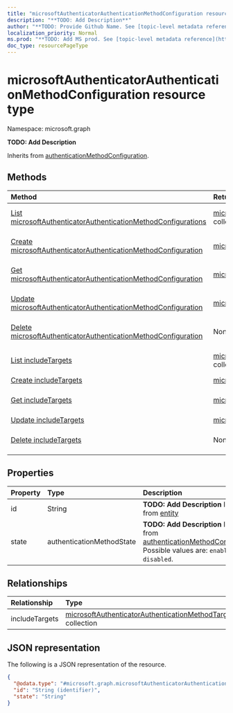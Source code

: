 ```yaml
---
title: "microsoftAuthenticatorAuthenticationMethodConfiguration resource type"
description: "**TODO: Add Description**"
author: "**TODO: Provide Github Name. See [topic-level metadata reference](https://msgo.azurewebsites.net/add/document/guidelines/metadata.html#topic-level-metadata)**"
localization_priority: Normal
ms.prod: "**TODO: Add MS prod. See [topic-level metadata reference](https://msgo.azurewebsites.net/add/document/guidelines/metadata.html#topic-level-metadata)**"
doc_type: resourcePageType
---
```


# microsoftAuthenticatorAuthenticationMethodConfiguration resource type

Namespace: microsoft.graph

**TODO: Add Description**


Inherits from [authenticationMethodConfiguration](../resources/authenticationmethodconfiguration.md).

## Methods
|Method|Return type|Description|
|:---|:---|:---|
|[List microsoftAuthenticatorAuthenticationMethodConfigurations](../api/microsoftauthenticatorauthenticationmethodconfiguration-list.md)|[microsoftAuthenticatorAuthenticationMethodConfiguration](../resources/microsoftauthenticatorauthenticationmethodconfiguration.md) collection|Get a list of the [microsoftAuthenticatorAuthenticationMethodConfiguration](../resources/microsoftauthenticatorauthenticationmethodconfiguration.md) objects and their properties.|
|[Create microsoftAuthenticatorAuthenticationMethodConfiguration](../api/microsoftauthenticatorauthenticationmethodconfiguration-create.md)|[microsoftAuthenticatorAuthenticationMethodConfiguration](../resources/microsoftauthenticatorauthenticationmethodconfiguration.md)|Create a new [microsoftAuthenticatorAuthenticationMethodConfiguration](../resources/microsoftauthenticatorauthenticationmethodconfiguration.md) object.|
|[Get microsoftAuthenticatorAuthenticationMethodConfiguration](../api/microsoftauthenticatorauthenticationmethodconfiguration-get.md)|[microsoftAuthenticatorAuthenticationMethodConfiguration](../resources/microsoftauthenticatorauthenticationmethodconfiguration.md)|Read the properties and relationships of a [microsoftAuthenticatorAuthenticationMethodConfiguration](../resources/microsoftauthenticatorauthenticationmethodconfiguration.md) object.|
|[Update microsoftAuthenticatorAuthenticationMethodConfiguration](../api/microsoftauthenticatorauthenticationmethodconfiguration-update.md)|[microsoftAuthenticatorAuthenticationMethodConfiguration](../resources/microsoftauthenticatorauthenticationmethodconfiguration.md)|Update the properties of a [microsoftAuthenticatorAuthenticationMethodConfiguration](../resources/microsoftauthenticatorauthenticationmethodconfiguration.md) object.|
|[Delete microsoftAuthenticatorAuthenticationMethodConfiguration](../api/microsoftauthenticatorauthenticationmethodconfiguration-delete.md)|None|Deletes a [microsoftAuthenticatorAuthenticationMethodConfiguration](../resources/microsoftauthenticatorauthenticationmethodconfiguration.md) object.|
|[List includeTargets](../api/microsoftauthenticatorauthenticationmethodconfiguration-list-includetargets.md)|[microsoftAuthenticatorAuthenticationMethodTarget](../resources/microsoftauthenticatorauthenticationmethodtarget.md) collection|Get the microsoftAuthenticatorAuthenticationMethodTargets from the includeTargets navigation property.|
|[Create includeTargets](../api/microsoftauthenticatorauthenticationmethodconfiguration-post-includetargets.md)|[microsoftAuthenticatorAuthenticationMethodTarget](../resources/microsoftauthenticatorauthenticationmethodtarget.md)|Create a new includeTargets object.|
|[Get includeTargets](../api/microsoftauthenticatorauthenticationmethodconfiguration-get-microsoftauthenticatorauthenticationmethodtarget.md)|[microsoftAuthenticatorAuthenticationMethodTarget](../resources/microsoftauthenticatorauthenticationmethodtarget.md)|Read the properties and relationships of a [microsoftAuthenticatorAuthenticationMethodTarget](../resources/microsoftauthenticatorauthenticationmethodtarget.md) object.|
|[Update includeTargets](../api/microsoftauthenticatorauthenticationmethodconfiguration-update-includetargets.md)|[microsoftAuthenticatorAuthenticationMethodTarget](../resources/microsoftauthenticatorauthenticationmethodtarget.md)|Update the properties of an includeTargets object.|
|[Delete includeTargets](../api/microsoftauthenticatorauthenticationmethodconfiguration-delete-includetargets.md)|None|Delete a [microsoftAuthenticatorAuthenticationMethodTarget](../resources/microsoftauthenticatorauthenticationmethodtarget.md) object.|

## Properties
|Property|Type|Description|
|:---|:---|:---|
|id|String|**TODO: Add Description** Inherited from [entity](../resources/entity.md)|
|state|authenticationMethodState|**TODO: Add Description** Inherited from [authenticationMethodConfiguration](../resources/authenticationmethodconfiguration.md). Possible values are: `enabled`, `disabled`.|

## Relationships
|Relationship|Type|Description|
|:---|:---|:---|
|includeTargets|[microsoftAuthenticatorAuthenticationMethodTarget](../resources/microsoftauthenticatorauthenticationmethodtarget.md) collection|**TODO: Add Description**|

## JSON representation
The following is a JSON representation of the resource.
<!-- {
  "blockType": "resource",
  "keyProperty": "id",
  "@odata.type": "microsoft.graph.microsoftAuthenticatorAuthenticationMethodConfiguration",
  "baseType": "microsoft.graph.authenticationMethodConfiguration",
  "openType": false
}
-->
``` json
{
  "@odata.type": "#microsoft.graph.microsoftAuthenticatorAuthenticationMethodConfiguration",
  "id": "String (identifier)",
  "state": "String"
}
```

